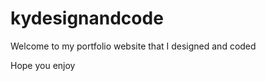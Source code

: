 # kydesignandcode

<p>Welcome to my portfolio website that I designed and coded</p>
<p>Hope you enjoy</p>
